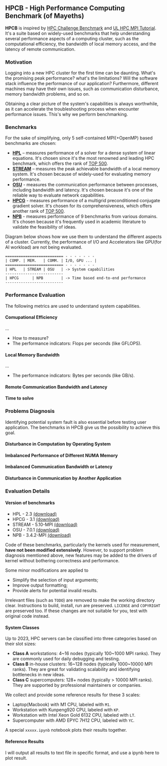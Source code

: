 ## HPCB - High Performance Computing Benchmark (of Mayeths)

**HPCB** is inspired by [HPC Challenge Benchmark](https://en.wikipedia.org/wiki/HPC_Challenge_Benchmark) and [UL HPC MPI Tutorial](https://ulhpc-tutorials.readthedocs.io/en/latest/parallel/mpi/OSU_MicroBenchmarks/). It's a suite based on widely-used benchmarks that help understanding several performance aspects of a computing cluster, such as the computational efficiency, the bandwidth of local memory access, and the latency of remote communication.

### Motivation

Logging into a new HPC cluster for the first time can be daunting. What's the promising peak performance? what's the limitations? Will the software stack influence the performance of our application? Furthermore, different machines may have their own issues, such as communication disturbance, memory bandwidth problems, and so on.

Obtaining a clear picture of the system's capabilities is always worthwhile, as it can accelerate the troubleshooting process when encounter performance issues. This's why we perform benchmarking.

### Benchmarks

For the sake of simplifying, only 5 self-contained MPI(+OpenMP) based benchmarks are chosen:

- **[HPL](https://netlib.org/benchmark/hpl/)** – measures performance of a solver for a dense system of linear equations. It's chosen since it's the most renowned and leading HPC benchmark, which offers the rank of [TOP 500](https://www.top500.org/).
- **[STREAM](https://www.cs.virginia.edu/stream/ref.html)** – measures the peak achievable bandwidth of a local memory system. It's chosen because of widely-used for evaluating memory performance.
- **[OSU](https://mvapich.cse.ohio-state.edu/benchmarks/)** - measures the communication performance between processes, including bandwidth and latency. It's chosen because it's one of the reliable way to evaluate network capabilities.
- **[HPCG](https://hpcg-benchmark.org/)** - measures performance of a multigrid preconditioned conjugate gradient solver. It's chosen for its comprehensiveness, which offers another rank of [TOP 500](https://www.top500.org/lists/hpcg/).
- **[NPB](https://www.nas.nasa.gov/software/npb.html)** - measures performance of 9 benchmarks from various domains. It's chosen because it's frequently used in academic literature to validate the feasibility of ideas.

Diagram below shows how we use them to understand the different aspects of a cluster. Currently, the performance of I/O and Accelerators like GPU(for AI workload) are not being evaluated.

```
========================== - - - - - - -
| COMP. | MEM.   | COMM. | I/O, GPU ... |
========================== - - - - - - -
| HPL   | STREAM | OSU   | -> System capabilities
--------------------------
| HPCG      | NPB        | -> Time based end-to-end performance
--------------------------
```

### Performance Evaluation

The following metrics are used to understand system capabilities.

#### Comupational Efficiency
...
- How to measure?
- The performance indicators: Flops per seconds (like GFLOPS).

#### Local Memory Bandwidth
...
- The performance indicators: Bytes per seconds (like GB/s).

#### Remote Communication Bandwidth and Latency

#### Time to solve

### Problems Diagnosis

Identifying potential system fault is also essential before testing user application. The benchmarks in HPCB give us the possibility to achieve this goal.

#### Disturbance in Computation by Operating System
#### Imbalanced Performance of Different NUMA Memory
#### Imbalanced Communication Bandwidth or Latency
#### Disturbance in Communication by Another Application

### Evaluation Details

#### Version of benchmarks

- HPL - 2.3 [(download)](https://netlib.org/benchmark/hpl/hpl-2.3.tar.gz)
- HPCG - 3.1 [(download)](https://hpcg-benchmark.org/downloads/hpcg-3.1.tar.gz)
- STREAM - 5.10-MPI [(download)](https://www.cs.virginia.edu/stream/FTP/Code/Versions/stream_mpi.c)
- OSU - 7.0.1 [(download)](http://mvapich.cse.ohio-state.edu/download/mvapich/osu-micro-benchmarks-7.0.1.tar.gz)
- NPB - 3.4.2-MPI [(download)](https://www.nas.nasa.gov/assets/nas/npb/NPB3.4.2.tar.gz)

Code of these benchmarks, particularly the kernels used for measurement, **have not been modified extensively**. However, to support problem diagnosis memtioned above, new features may be added to the drivers of kernel without bothering correctness and performance.

Some minor modifications are applied to
- Simplify the selection of input arguments;
- Improve output formatting;
- Provide alerts for potential invalid results.

Irrelevant files (such as `TODO`) are removed to make the working directory clear. Instructions to build, install, run are preserved. `LICENSE` and `COPYRIGHT` are preserved too. If these changes are not suitable for you, test with original code instead.

#### System Classes

Up to 2023, HPC servers can be classified into three categories based on their slot sizes:

- **Class A** workstations: 4~16 nodes (typically 100~1000 MPI ranks). They are commonly used for daily debugging and testing.
- **Class B** in-house clusters: 16~128 nodes (typically 1000~10000 MPI ranks). They are great for validating scalability and identifying bottlenecks in new ideas.
- **Class C** supercomputers: 128+ nodes (typically > 10000 MPI ranks). They are supported by professional maintainers or companies.

We collect and provide some reference results for these 3 scales:

- Laptop(Macbook) with M1 CPU, labeled with `M1`.
- Workstation with Kunpeng920 CPU, labeled with `KP`.
- Workstation with Intel Xeon Gold 6132 CPU, labeled with `LT`.
- Supercomputer with AMD EPYC 7H12 CPU, labeled with `YC`.

A special `xxxxx.ipynb` notebook plots their results together.

#### Reference Results

I will output all results to text file in specific format, and use a ipynb here to plot result.
